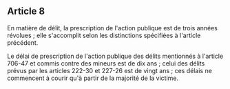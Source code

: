 Article 8
----
En matière de délit, la prescription de l'action publique est de trois années
révolues ; elle s'accomplit selon les distinctions spécifiées à l'article
précédent.

Le délai de prescription de l'action publique des délits mentionnés à l'article
706-47 et commis contre des mineurs est de dix ans ; celui des délits prévus par
les articles 222-30 et 227-26 est de vingt ans ; ces délais ne commencent à
courir qu'à partir de la majorité de la victime.
